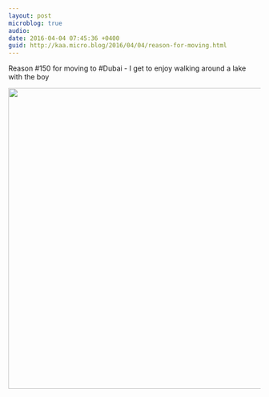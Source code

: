 ```yaml
---
layout: post
microblog: true
audio: 
date: 2016-04-04 07:45:36 +0400
guid: http://kaa.micro.blog/2016/04/04/reason-for-moving.html
---
```

Reason #150 for moving to #Dubai - I get to enjoy walking around a lake with the boy

<img src="https://micro.kaa.bz/uploads/2018/231886d6f8.jpg" width="600" height="600" />
